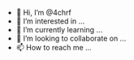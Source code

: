 - 👋 Hi, I’m @4chrf
- 👀 I’m interested in ...
- 🌱 I’m currently learning ...
- 💞️ I’m looking to collaborate on ...
- 📫 How to reach me ...

<!---
4chrf/4chrf is a ✨ special ✨ repository because its `README.md` (this file) appears on your GitHub profile.
You can click the Preview link to take a look at your changes.
--->
